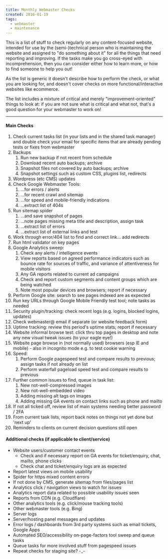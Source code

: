 ```yaml
---
title: Monthly Webmaster Checks
created: 2016-01-19
tags:
  - webmaster
  - maintenance
---
```


This is a list of stuff to check regularly on any content-focused website,
intended for use by the (semi-)technical person who is maintaining the website
and assigned to "do something about it" for all the things that need reporting
and improving. If the tasks make you go cross-eyed with incomprehension, then
you can consider either how to learn more, or how to find someone to help you
out!

As the list is generic it doesn't describe how to perform the check, or what you
are looking for, and doesn't cover checks on more functional/interactive
websites like ecommerce.

The list includes a mixture of critical and merely "improvement-oriented" things
to look at: if you are not sure what is critical and what not, that's a good
question for your webmaster to work on!

--------

#### Main Checks

1. Check current tasks list (in your lists and in the shared task manager) and double check your email for specific items that are already pending tests or fixes from webmaster
2. Backups
    1. Run new backup if not recent from schedule
    2. Download recent auto backups; archive
    3. Snapshot files not covered by auto backups; archive
    4. Snapshot settings such as custom CSS, plugins list, redirects
1. Wordpress (etc CMS) updates
2. Check Google Webmaster Tools:
    1. ...for errors / alerts
    2. ...for recent crawl and sitemap
    3. ...for speed and mobile-friendly indications
    4. ...extract list of 404s
1. Run sitemap spider
    1. ...and save snapshot of pages
    2. ...note pages missing meta title and description, assign task
    3. ...extract list of errors
    4. ...extract list of external links and test
1. Work through error/404 list to find and correct link... add redirects
2. Run html validator on key pages
3. Google Analytics sweep:
    1. Check any alerts / intelligence events
    2. View reports based on agreed performance indicators such as bounce rate for sources of traffic, and variance of attentiveness for mobile visitors
    3. Any GA reports related to current ad campaigns
    4. Check and report custom segments and content groups which are being watched
    5. Note most popular devices and browsers; report if necessary
1. Perform Google site: search to see pages indexed are as expected
2. Run key URLs through Google Mobile Friendly test tool; note tasks as needed
3. Security plugin/tracking: check recent logs (e.g. logins, blocked logins, updates)
4. Check webmaster@ email if separate (or website feedback form)
5. Uptime tracking: review this period's uptime stats; report if necessary
6. Website informal browse test: click thru top pages in desktop and note any new visual tweak issues (to your eagle eye!)
7. Website page browse in (not normally used) browsers (esp IE and mobile) - also in incognito mode e.g. to test cookie warning
8. Speed:
    1. Perform Google pagespeed test and compare results to previous; assign tasks if not already on list
    2. Perform waterfall pageload speed test and compare results to previous
1. Further common issues to find, queue in task list:
    1. New not-well-compressed images
    2. New not-well-embedded video
    3. Adding missing alt tags on images
    4. Adding missing GA events on contact links such as phone and mailto
1. If not all ticked off, review list of main systems needing better password / 2FA
2. From current task lists, report back notes on things not yet done but 'next up'
3. Reminders to clients on current decision questions still open

#### Additional checks (if applicable to client/service)

* Website users/customer contact events
    * Check and if necessary report on GA events for ticket/enquiry, chat, mailto, phone clicks
    * Check chat and ticket/enquiry logs are as expected
* Report latest views on mobile usability
* Spider for https mixed content errors
* If not done by CMS, generate sitemap from files/pages list
* Analytics click / navigation views to watch for issues
* Analytics report data related to possible usability issues seen
* Reports from CDN (e.g. Cloudflare)
* Other analytics tools (e.g. click/mouse tracking tools)
* Other webmaster tools (e.g. Bing)
* Server logs
* Server/hosting panel messages and updates
* Error logs / dashboards from 3rd party systems such as email tickets, Google Apps
* Automated SEO/accessibility on-page-factors tool sweep and queue tasks
* Queue tasks for more involved stuff from pagespeed issues
* Repeat checks for staging site? -_-
